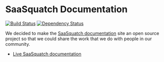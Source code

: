 SaaSquatch Documentation
=============

[![Build Status](https://api.travis-ci.org/saasquatch/saasquatch-docs.png)](https://travis-ci.org/saasquatch/saasquatch-docs) [![Dependency Status](https://david-dm.org/saasquatch/saasquatch-docs.svg)](https://david-dm.org/saasquatch/saasquatch-docs)

We decided to make the [SaaSquatch documentation](http://docs.saasquatch.com/) site an open source project so that we could share the work that we do with people in our community.

 - [Live SaaSquatch documentation](http://docs.saasquatch.com/)
